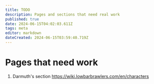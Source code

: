 ```yaml
---
title: TODO
description: Pages and sections that need real work
published: true
date: 2024-06-15T04:02:03.611Z
tags: meta
editor: markdown
dateCreated: 2024-06-15T03:59:40.719Z
---
```


# Pages that need work

1. Darmuth's section https://wiki.lowbarbrawlers.com/en/characters